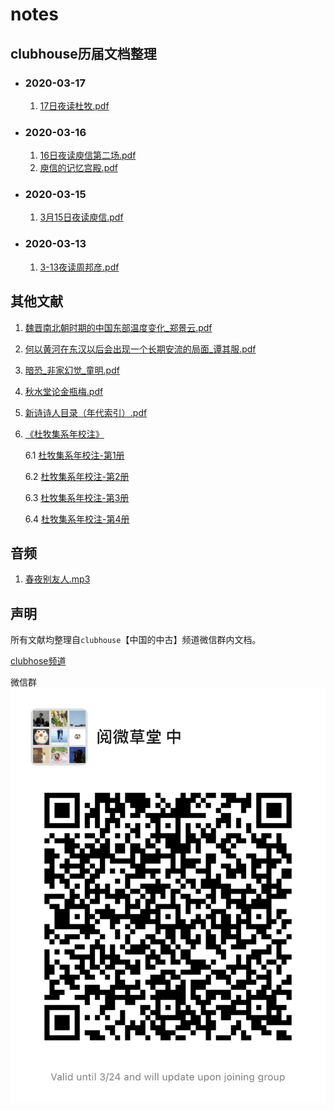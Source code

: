 # notes
## clubhouse历届文档整理

- ### 2020-03-17
  1. [17日夜读杜牧.pdf](mettings/2020-03-17/杜牧.pdf)

- ### 2020-03-16
  1. [16日夜读庾信第二场.pdf](mettings/2020-03-16/16日夜。庾信第二场。.pdf)
  2. [庾信的记忆宫殿.pdf](mettings/2020-03-16/庾信的记忆宫殿.pdf)

- ### 2020-03-15
  1. [3月15日夜读庾信.pdf](mettings/2020-03-15/3月15日夜读庾信.pdf)

- ### 2020-03-13
  1. [3-13夜读周邦彦.pdf](mettings/2020-03-13/3:13夜读周邦彦.pdf)


## 其他文献

1. [魏晋南北朝时期的中国东部温度变化_郑景云.pdf](references/魏晋南北朝时期的中国东部温度变化_郑景云.pdf)

2. [何以黄河在东汉以后会出现一个长期安流的局面_谭其服.pdf](references/何以黄河在东汉以后会出现一个长期安流的局面_谭其服.pdf)
   
3. [暗恐_非家幻觉_童明.pdf](./references/暗恐_非家幻觉_童明.pdf)
   
4. [秋水堂论金瓶梅.pdf](./references/秋水堂论金瓶梅.pdf)
   
5. [新诗诗人目录（年代索引）.pdf](./references/新诗诗人目录(年代索引).pdf)

6. [《杜牧集系年校注》](./references/杜牧集系年校注_全四册/index.md)  

    6.1 [杜牧集系年校注-第1册](./references/杜牧集系年校注_全四册/杜牧集系年校注-第1册.pdf)  
  
    6.2 [杜牧集系年校注-第2册](./references/杜牧集系年校注_全四册/杜牧集系年校注-第2册.pdf)  

    6.3 [杜牧集系年校注-第3册](./references/杜牧集系年校注_全四册/杜牧集系年校注-第3册.pdf)  

    6.4 [杜牧集系年校注-第4册](./references/杜牧集系年校注_全四册/杜牧集系年校注-第4册.pdf)  



## 音频
1. [春夜别友人.mp3](./assets/audio/春夜别友人.mp3)

## 声明
所有文献均整理自`clubhouse`【中国的中古】频道微信群内文档。

[clubhose频道](https://www.joinclubhouse.com/club/%E4%B8%AD%E5%9C%8B%E7%9A%84%E4%B8%AD%E5%8F%A4)

微信群
![微信群](./assets/images/wechat_group.jpg)
